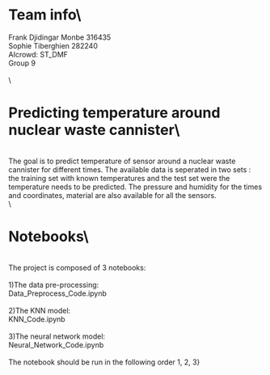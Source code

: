  # Team info\

Frank Djidingar Monbe		316435\
Sophie Tiberghien			282240\
AIcrowd: ST_DMF\
Group 9\
\
\
# Predicting temperature around nuclear waste cannister\
\
The goal is to predict temperature of sensor around a nuclear waste cannister for different times. The available data is seperated in two sets : the training set with known temperatures and the test set were the temperature needs to be predicted. The pressure and humidity for the times and coordinates, material are also available for all the sensors. \
\
# Notebooks\
\
The project is composed of 3 notebooks:\
\
	1)The data pre-processing:\
		Data_Preprocess_Code.ipynb\
\
	2)The KNN model:\
		KNN_Code.ipynb\
\
	3)The neural network model:\
		Neural_Network_Code.ipynb\
\
The notebook should be run in the following order 1, 2, 3}
